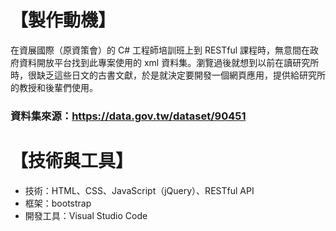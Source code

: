 # 【製作動機】
在資展國際（原資策會）的 C# 工程師培訓班上到 RESTful 課程時，無意間在政府資料開放平台找到此專案使用的 xml 資料集。瀏覽過後就想到以前在讀研究所時，很缺乏這些日文的古書文獻，於是就決定要開發一個網頁應用，提供給研究所的教授和後輩們使用。
### 資料集來源：https://data.gov.tw/dataset/90451

# 【技術與工具】
* 技術：HTML、CSS、JavaScript（jQuery）、RESTful API
* 框架：bootstrap
* 開發工具：Visual Studio Code
